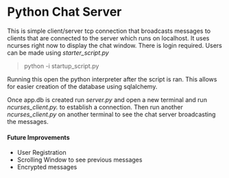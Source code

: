 # Python Chat Server

This is simple client/server tcp connection that broadcasts messages to clients
that are connected to the server which runs on localhost. It uses ncurses right now to display the chat window.
There is login required. Users can be made using *starter_script.py*
>python -i startup_script.py


Running this open the python interpreter after the script is ran. This allows for easier creation of the database using sqlalchemy.

Once app.db is created run *server.py* and open a new terminal and run *ncurses_client.py.* to establish a connection. Then run another *ncurses_client.py* on another terminal to see the chat server broadcasting the messages.


#### Future Improvements
* User Registration
* Scrolling Window to see previous messages
* Encrypted messages
